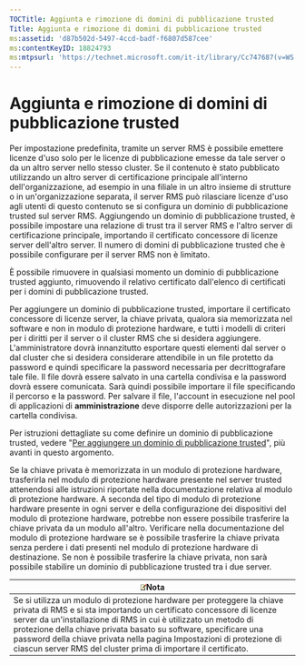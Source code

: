 ```yaml
---
TOCTitle: Aggiunta e rimozione di domini di pubblicazione trusted
Title: Aggiunta e rimozione di domini di pubblicazione trusted
ms:assetid: 'd87b502d-5497-4ccd-badf-f6807d587cee'
ms:contentKeyID: 18824793
ms:mtpsurl: 'https://technet.microsoft.com/it-it/library/Cc747687(v=WS.10)'
---
```


Aggiunta e rimozione di domini di pubblicazione trusted
=======================================================

Per impostazione predefinita, tramite un server RMS è possibile emettere licenze d'uso solo per le licenze di pubblicazione emesse da tale server o da un altro server nello stesso cluster. Se il contenuto è stato pubblicato utilizzando un altro server di certificazione principale all'interno dell'organizzazione, ad esempio in una filiale in un altro insieme di strutture o in un'organizzazione separata, il server RMS può rilasciare licenze d'uso agli utenti di questo contenuto se si configura un dominio di pubblicazione trusted sul server RMS. Aggiungendo un dominio di pubblicazione trusted, è possibile impostare una relazione di trust tra il server RMS e l'altro server di certificazione principale, importando il certificato concessore di licenze server dell'altro server. Il numero di domini di pubblicazione trusted che è possibile configurare per il server RMS non è limitato.

È possibile rimuovere in qualsiasi momento un dominio di pubblicazione trusted aggiunto, rimuovendo il relativo certificato dall'elenco di certificati per i domini di pubblicazione trusted.

Per aggiungere un dominio di pubblicazione trusted, importare il certificato concessore di licenze server, la chiave privata, qualora sia memorizzata nel software e non in modulo di protezione hardware, e tutti i modelli di criteri per i diritti per il server o il cluster RMS che si desidera aggiungere. L'amministratore dovrà innanzitutto esportare questi elementi dal server o dal cluster che si desidera considerare attendibile in un file protetto da password e quindi specificare la password necessaria per decrittografare tale file. Il file dovrà essere salvato in una cartella condivisa e la password dovrà essere comunicata. Sarà quindi possibile importare il file specificando il percorso e la password. Per salvare il file, l'account in esecuzione nel pool di applicazioni di **amministrazione** deve disporre delle autorizzazioni per la cartella condivisa.

Per istruzioni dettagliate su come definire un dominio di pubblicazione trusted, vedere "[Per aggiungere un dominio di pubblicazione trusted](https://technet.microsoft.com/731416d8-ddf4-4d4a-9f1a-bbd1ea48fe3c)", più avanti in questo argomento.

Se la chiave privata è memorizzata in un modulo di protezione hardware, trasferirla nel modulo di protezione hardware presente nel server trusted attenendosi alle istruzioni riportate nella documentazione relativa al modulo di protezione hardware. A seconda del tipo di modulo di protezione hardware presente in ogni server e della configurazione dei dispositivi del modulo di protezione hardware, potrebbe non essere possibile trasferire la chiave privata da un modulo all'altro. Verificare nella documentazione del modulo di protezione hardware se è possibile trasferire la chiave privata senza perdere i dati presenti nel modulo di protezione hardware di destinazione. Se non è possibile trasferire la chiave privata, non sarà possibile stabilire un dominio di pubblicazione trusted tra i due server.

| ![](images/Cc747687.note(WS.10).gif)Nota                                                                                                                                                                                                                                                                                                                                                              |
|------------------------------------------------------------------------------------------------------------------------------------------------------------------------------------------------------------------------------------------------------------------------------------------------------------------------------------------------------------------------------------------------------------------------------------|
| Se si utilizza un modulo di protezione hardware per proteggere la chiave privata di RMS e si sta importando un certificato concessore di licenze server da un'installazione di RMS in cui è utilizzato un metodo di protezione della chiave privata basato su software, specificare una password della chiave privata nella pagina Impostazioni di protezione di ciascun server RMS del cluster prima di importare il certificato. |
